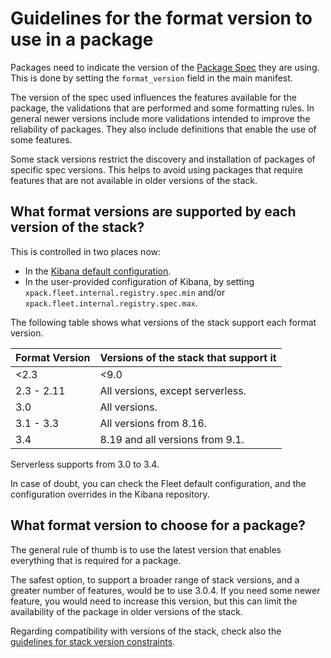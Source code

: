 # Guidelines for the format version to use in a package

Packages need to indicate the version of the [Package Spec](https://github.com/elastic/package-spec) they are using.
This is done by setting the `format_version` field in the main manifest.

The version of the spec used influences the features available for the package,
the validations that are performed and some formatting rules. In general newer
versions include more validations intended to improve the reliability of
packages. They also include definitions that enable the use of some features.

Some stack versions restrict the discovery and installation of packages of
specific spec versions. This helps to avoid using packages that require features
that are not available in older versions of the stack.

## What format versions are supported by each version of the stack?

This is controlled in two places now:
- In the [Kibana default configuration](https://github.com/elastic/kibana/blob/84fcda021be1d71018fa77005837da7e932c6d7f/x-pack/plugins/fleet/server/config.ts#L224).
- In the user-provided configuration of Kibana, by setting
  `xpack.fleet.internal.registry.spec.min` and/or
  `xpack.fleet.internal.registry.spec.max`.

The following table shows what versions of the stack support each format
version.

| Format Version | Versions of the stack that support it |
| -- | -- |
| <2.3 | <9.0 |
| 2.3 - 2.11 | All versions, except serverless. |
| 3.0 | All versions. |
| 3.1 - 3.3 | All versions from 8.16. |
| 3.4 | 8.19 and all versions from 9.1. |

Serverless supports from 3.0 to 3.4.

In case of doubt, you can check the Fleet default configuration, and the
configuration overrides in the Kibana repository.

## What format version to choose for a package?

The general rule of thumb is to use the latest version that enables everything
that is required for a package.

The safest option, to support a broader range of stack versions, and a greater
number of features, would be to use 3.0.4. If you need some newer feature, you
would need to increase this version, but this can limit the availability of the
package in older versions of the stack.

Regarding compatibility with versions of the stack, check also the [guidelines
for stack version constraints](./stack_version_support.md).
